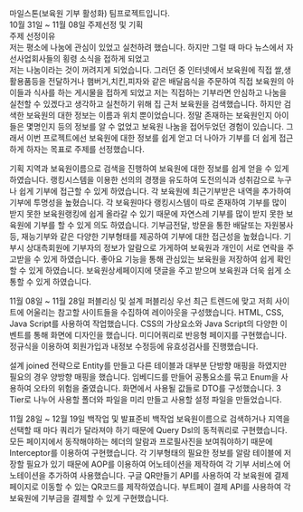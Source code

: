 마일스톤(보육원 기부 활성화) 팀프로젝트입니다.<br>
10월 31일 ~ 11월 08일 주제선정 및 기획<br>
주제 선정이유<br>
저는 평소에 나눔에 관심이 있었고 실천하려 했습니다. 하지만 그럴 때 마다 뉴스에서 자선사업회사들의 횡령 소식을 접하게 되었고<br>
저는 나눔이라는 것이 꺼려지게 되었습니다. 그러던 중 인터넷에서 보육원에 직접 쌀,생활용품등을 전달하거나 햄버거,치킨,피자와 같은 배달음식을 주문하여 직접 보육원의 아이들과 식사를 하는 게시물을
접하게 되었고 저는 직접하는 기부라면 안심하고 나눔을 실천할 수 있겠다고 생각하고 실천하기 위해 집 근처 보육원을 검색했습니다. 하지만 검색한 보육원의 대한 정보는 이름과 위치 뿐이었습니다. 
정말 존재하는 보육원인지 아이들은 몇명인지 등의 정보를 알 수 없었고 보육원 나눔을 접어두었던 경험이 있습니다. 그래서 이번 프로젝트에선 보육원에 대한 정보를 쉽게 얻고 더 나아가 기부를 더 쉽게
접근하게 하자는 목표로 주제를 선정했습니다.

기획
지역과 보육원이름으로 검색을 진행하여 보육원에 대한 정보를 쉽게 얻을 수 있게 하였습니다. 랭킹시스템을 이용한 선의의 경쟁을 유도하여 도전의식과 성취감으로 누구나 쉽게 기부에 접근할 수 있게 하였습니다.
각 보육원에 최근기부받은 내역을 추가하여 기부에 투명성을 높혔습니다. 각 보육원마다 랭킹시스템이 따로 존재하여 기부를 많이 받지 못한 보육원랭킹에 쉽게 올라갈 수 있기 때문에 자연스레 기부를 많이 받지 못한
보육원에 기부를 할 수 있게 의도 하였습니다. 기부금전달, 방문을 통한 배달또는 자원봉사등, 재능기부와 같은 다양한 기부형태를 제공하여 기부에 대한 접근성을 높혔습니다. 기부시 상대측회원에 기부자의 정보가 알람으로 가게하여 보육원과 개인이 서로 연락을 주고받을 수 있게 하였습니다. 좋아요 기능을 통해 관심있는 보육원을 저장하여 쉽게 확인할 수 있게 하였습니다. 보육원상세페이지에 댓글을 주고 받으며 보육원과 더욱 쉽게 소통할 수 있게 하였습니다. 

11월 08일 ~ 11월 28일 퍼블리싱 및 설계
퍼블리싱
우선 최근 트렌드에 맞고 저희 사이트에 어울리는 참고할 사이트들을 수집하여 레이아웃을 구성했습니다. HTML, CSS, Java Script를 사용하여 작업했습니다.
CSS의 가상요소와 Java Script의 다양한 이벤트를 통해 화면에 디자인을 했습니다. 미디어쿼리로 반응형 페이지를 구현했습니다. 정규식을 이용하여 회원가입과 내정보 수정등에 유효성검사를 진행했습니다. 

설계
joined 전략으로 Entity를 만들고 다른 테이블과 대부분 단방향 매핑을 하였지만 필요의 경우 양방향 매핑을 했습니다. 임베디드를 만들어 공통요소를 묶고 Enum을 사용하여 오타의 위험을 줄였습니다.
화면에서 사용될 값들로 DTO를 구성했습니다. 
3 Tier로 나누어 사용할 폴더와 파일을 미리 만들고 사용할 설정 파일을 만들었습니다.

11월 28일 ~ 12월 19일 백작업 및 발표준비
백작업
보육원이름으로 검색하거나 지역을 선택할 때 마다 쿼리가 달라져야 하기 때문에 Query Dsl의 동적쿼리로 구현했습니다. 모든 페이지에서 동작해야하는 헤더의 알람과 프로필사진을 보여줘야하기 때문에
Interceptor를 이용하여 구현했습니다. 각 기부형태의 필요한 정보를 알람 테이블에 저장할 필요가 있기 때문에 AOP를 이용하여 어노테이션을 제작하여 각 기부 서비스에 어노테이션을 추가하여 사용했습니다.
구글 QR만들기 API를 사용하여 각 보육원에 결제페이지로 이동할 수 있는 QR코드를 제작하였습니다. 부트페이 결제 API를 사용하여 각 보육원에 기부금을 결제할 수 있게 구현했습니다.
